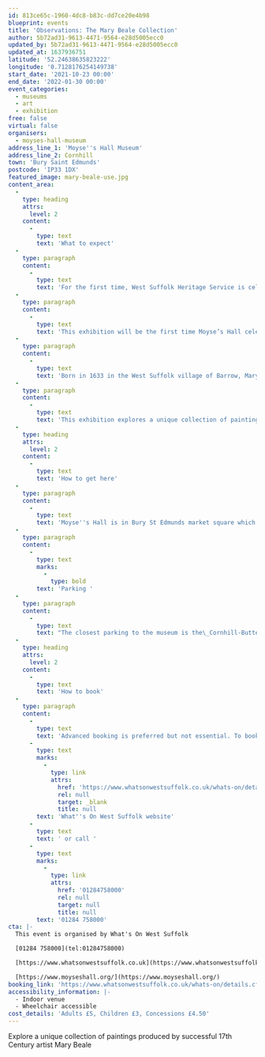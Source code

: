 ```yaml
---
id: 813ce65c-1960-4dc8-b83c-dd7ce20e4b98
blueprint: events
title: 'Observations: The Mary Beale Collection'
author: 5b72ad31-9613-4471-9564-e28d5005ecc0
updated_by: 5b72ad31-9613-4471-9564-e28d5005ecc0
updated_at: 1637936751
latitude: '52.24638635823222'
longitude: '0.7128176254149738'
start_date: '2021-10-23 00:00'
end_date: '2022-01-30 00:00'
event_categories:
  - museums
  - art
  - exhibition
free: false
virtual: false
organisers:
  - moyses-hall-museum
address_line_1: 'Moyse''s Hall Museum'
address_line_2: Cornhill
town: 'Bury Saint Edmunds'
postcode: 'IP33 1DX'
featured_image: mary-beale-use.jpg
content_area:
  -
    type: heading
    attrs:
      level: 2
    content:
      -
        type: text
        text: 'What to expect'
  -
    type: paragraph
    content:
      -
        type: text
        text: 'For the first time, West Suffolk Heritage Service is celebrating its collection of Mary Beale portraits - one of the largest of any public institution in the country.'
  -
    type: paragraph
    content:
      -
        type: text
        text: 'This exhibition will be the first time Moyse’s Hall celebrates en masse this collection with over 25 of Mary’s original portraits of the great and good (or questionable) of 17th Century England.'
  -
    type: paragraph
    content:
      -
        type: text
        text: 'Born in 1633 in the West Suffolk village of Barrow, Mary Beale would go on to become one of the 17th Century’s most prolific female portrait artists.'
  -
    type: paragraph
    content:
      -
        type: text
        text: 'This exhibition explores a unique collection of paintings produced by a successful professional female artist in an Arts Industry household during one of England’s most turbulent centuries.'
  -
    type: heading
    attrs:
      level: 2
    content:
      -
        type: text
        text: 'How to get here'
  -
    type: paragraph
    content:
      -
        type: text
        text: 'Moyse''s Hall is in Bury St Edmunds market square which is a five minute walk from the bus station.'
  -
    type: paragraph
    content:
      -
        type: text
        marks:
          -
            type: bold
        text: 'Parking '
  -
    type: paragraph
    content:
      -
        type: text
        text: "The closest parking to the museum is the\_Cornhill-Buttermarket\_car park\_(short stays of up to 1 hour only, closed on market days)\_or alternatively the\_long stay car park\_St Andrews car park\_is a 5 minutes walk from the museum."
  -
    type: heading
    attrs:
      level: 2
    content:
      -
        type: text
        text: 'How to book'
  -
    type: paragraph
    content:
      -
        type: text
        text: 'Advanced booking is preferred but not essential. To book please visit the '
      -
        type: text
        marks:
          -
            type: link
            attrs:
              href: 'https://www.whatsonwestsuffolk.co.uk/whats-on/details.cfm?id=649347'
              rel: null
              target: _blank
              title: null
        text: 'What''s On West Suffolk website'
      -
        type: text
        text: ' or call '
      -
        type: text
        marks:
          -
            type: link
            attrs:
              href: '01284758000'
              rel: null
              target: null
              title: null
        text: '01284 758000'
cta: |-
  This event is organised by What's On West Suffolk

  [01284 758000](tel:01284758000)

  [https://www.whatsonwestsuffolk.co.uk](https://www.whatsonwestsuffolk.co.uk/whats-on/details.cfm?id=649347)

  [https://www.moyseshall.org/](https://www.moyseshall.org/)
booking_link: 'https://www.whatsonwestsuffolk.co.uk/whats-on/details.cfm?id=649347'
accessibility_information: |-
  - Indoor venue
  - Wheelchair accessible
cost_details: 'Adults £5, Children £3, Concessions £4.50'
---
```

Explore a unique collection of paintings produced by successful 17th Century artist Mary Beale